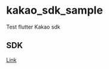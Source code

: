 # kakao_sdk_sample

Test flutter Kakao sdk

## SDK

[Link](https://pub.dev/packages/kakao_flutter_sdk)
